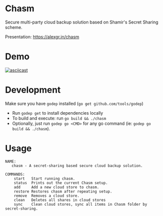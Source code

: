 # Chasm
Secure multi-party cloud backup solution based on Shamir's Secret Sharing scheme.

Presentation: https://alexgr.in/chasm

# Demo
[![asciicast](https://asciinema.org/a/2loda9ax8s22bvnl6nl5e728s.png)](https://asciinema.org/a/2loda9ax8s22bvnl6nl5e728s)

# Development
Make sure you have `godep` installed (`go get github.com/tools/godep`)

- Run `godep get` to install dependencies locally
- To build and execute: run `go build && ./chasm`
- Optionally, just run `godep go <CMD>` for any go command (ie: `godep go build && ./chasm`).

# Usage
```
NAME:
   chasm - A secret-sharing based secure cloud backup solution.
   
COMMANDS:
    start	Start running chasm.
    status	Prints out the current Chasm setup.
    add		Add a new cloud store to chasm.
    restore	Restores chasm after repeating setup.
    remove	Removes a cloud store.
    clean	Deletes all shares in cloud stores
    sync	Clean cloud stores, sync all items in Chasm folder by secret-sharing.
```
